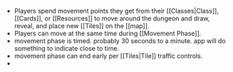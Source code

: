- Players spend movement points they get from their [[Classes|Class]], [[Cards]], or [[Resources]] to move around the dungeon and draw, reveal, and place new [[Tiles]] on the [[map]].
- Players can move at the same time during [[Movement Phase]].
- movement phase is timed. probably 30 seconds to a minute. app will do something to indicate close to time.
- movement phase can end early per [[Tiles|Tile]] traffic controls.
- 